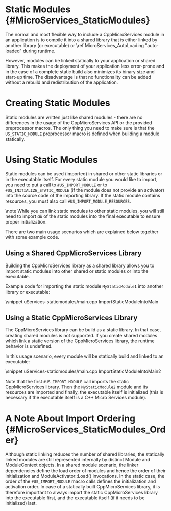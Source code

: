 Static Modules    {#MicroServices_StaticModules}
==============

The normal and most flexible way to include a CppMicroServices module in an application is to compile
it into a shared library that is either linked by another library (or executable) or
\ref MicroServices_AutoLoading "auto-loaded" during runtime.

However, modules can be linked statically to your application or shared library. This makes the deployment
of your application less error-prone and in the case of a complete static build also minimizes its binary
size and start-up time. The disadvantage is that no functionality can be added without a rebuild and
redistribution of the application.

# Creating Static Modules

Static modules are written just like shared modules - there are no differences in the usage of the
CppMicroServices API or the provided preprocessor macros. The only thing you need to make sure is that
the `US_STATIC_MODULE` preprocessor macro is defined when building a module statically.

# Using Static Modules

Static modules can be used (imported) in shared or other static libraries or in the executable itself.
For every static module you would like to import, you need to put a call to `#US_IMPORT_MODULE` or
to `#US_INITIALIZE_STATIC_MODULE` (if the module does not provide an activator) into the
source code of the importing library. If the static module contains resources,
you must also call `#US_IMPORT_MODULE_RESOURCES`.

\note While you can link static modules to other static modules, you will still need to
import *all* of the static modules into the final executable to ensure proper initialization.

There are two main usage scenarios which are explained below together with some example code.

## Using a Shared CppMicroServices Library

Building the CppMicroServices library as a shared library allows you to import static modules into other
shared or static modules or into the executable.

Example code for importing the static module `MyStaticModule1` into another library
or executable:

\snippet uServices-staticmodules/main.cpp ImportStaticModuleIntoMain

## Using a Static CppMicroServices Library

The CppMicroServices library can be build as a static library. In that case, creating shared
modules is not supported. If you create shared modules which link a static version of the
CppMicroServices library, the runtime behavior is undefined.

In this usage scenario, every module will be statically build and linked to an executable:

\snippet uServices-staticmodules/main.cpp ImportStaticModuleIntoMain2

Note that the first `#US_IMPORT_MODULE` call imports the static CppMicroServices library.
Then the `MyStaticModule2` module and its resources are imported and finally, the
executable itself is initialized (this is necessary if the executable itself is
a C++ Micro Services module).

# A Note About Import Ordering    {#MicroServices_StaticModules_Order}

Although static linking reduces the number of shared libraries, the statically
linked modules are still represented internally by distinct Module and ModuleContext
objects. In a shared module scenario, the linker dependencies define the load order
of modules and hence the order of their initialization and ModuleActivator::Load()
invocations. In the static case, the order of the `#US_IMPORT_MODULE` macro calls
defines the initialization and activation order. In case of a statically built
CppMicroServices library, it is therefore important to always import the static
CppMicroServices library into the executable first, and the executable itself
(if it needs to be initialized) last.
